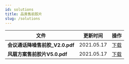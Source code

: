 ```yaml
---
id: solutions
title: 品类售前胶片
slug: /solutions
---
```


| 文件| 更新时间 | 操作 |
| ----| ---- | ---- |
| **会议通话降噪售前胶_V2.0.pdf** | 2021.05.17 |[下载](https://open.listenai.com/resource/open/doc_resource%2F%E4%BA%A7%E5%93%81%E4%BB%8B%E7%BB%8D%2F%E5%93%81%E7%B1%BB%E5%94%AE%E5%89%8D%E8%83%B6%E7%89%87%2F%E4%BC%9A%E8%AE%AE%E9%80%9A%E8%AF%9D%E9%99%8D%E5%99%AA%E5%94%AE%E5%89%8D%E8%83%B6_V2.0.pdf)|
| **风扇方案售前胶片V5.0.pdf** | 2021.05.17 |[下载](https://open.listenai.com/resource/open/doc_resource%2F%E4%BA%A7%E5%93%81%E4%BB%8B%E7%BB%8D%2F%E5%93%81%E7%B1%BB%E5%94%AE%E5%89%8D%E8%83%B6%E7%89%87%2F%E9%A3%8E%E6%89%87%E6%96%B9%E6%A1%88%E5%94%AE%E5%89%8D%E8%83%B6%E7%89%87V5.0.pdf)|